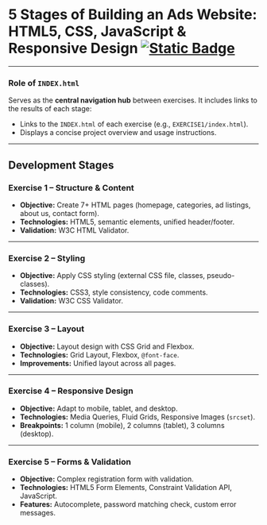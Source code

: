 # 5 Stages of Building an Ads Website: HTML5, CSS, JavaScript & Responsive Design [![Static Badge](https://img.shields.io/badge/Greek-blue)](README.md)

---
### Role of `INDEX.html`
Serves as the **central navigation hub** between exercises. It includes links to the results of each stage:  
- Links to the `INDEX.html` of each exercise (e.g., `EXERCISE1/index.html`).  
- Displays a concise project overview and usage instructions.  

---

## Development Stages

### Exercise 1 – Structure & Content
- **Objective:** Create 7+ HTML pages (homepage, categories, ad listings, about us, contact form).  
- **Technologies:** HTML5, semantic elements, unified header/footer.  
- **Validation:** W3C HTML Validator.

---

### Exercise 2 – Styling
- **Objective:** Apply CSS styling (external CSS file, classes, pseudo-classes).  
- **Technologies:** CSS3, style consistency, code comments.  
- **Validation:** W3C CSS Validator.

---

### Exercise 3 – Layout
- **Objective:** Layout design with CSS Grid and Flexbox.  
- **Technologies:** Grid Layout, Flexbox, `@font-face`.  
- **Improvements:** Unified layout across all pages.

---

### Exercise 4 – Responsive Design
- **Objective:** Adapt to mobile, tablet, and desktop.  
- **Technologies:** Media Queries, Fluid Grids, Responsive Images (`srcset`).  
- **Breakpoints:** 1 column (mobile), 2 columns (tablet), 3 columns (desktop).

---

### Exercise 5 – Forms & Validation
- **Objective:** Complex registration form with validation.  
- **Technologies:** HTML5 Form Elements, Constraint Validation API, JavaScript.  
- **Features:** Autocomplete, password matching check, custom error messages.
